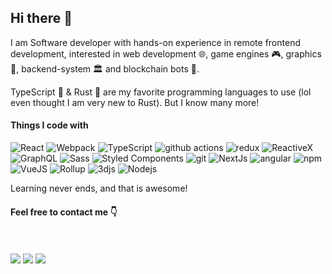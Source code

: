 ## Hi there 👋

I am Software developer with hands-on experience in remote frontend development, interested in web development 🌐, game engines 🎮, graphics 🎨, backend-system 🏛️ and blockchain bots 🤖.

TypeScript 📘 & Rust 🦀 are my favorite programming languages to use (lol even thought I am very new to Rust). But I know many more! 

<h4>Things I code with</h4>
<p>
  <img alt="React" src="https://img.shields.io/badge/-React-45b8d8?style=flat-square&logo=react&logoColor=white" />
  <img alt="Webpack" src="https://img.shields.io/badge/-Webpack-8DD6F9?style=flat-square&logo=webpack&logoColor=white" /> 
  <img alt="TypeScript" src="https://img.shields.io/badge/-TypeScript-007ACC?style=flat-square&logo=typescript&logoColor=white" />
  <img alt="github actions" src="https://img.shields.io/badge/-Github_Actions-2088FF?style=flat-square&logo=github-actions&logoColor=white" />
  <img alt="redux" src="https://img.shields.io/badge/-Redux-764ABC?style=flat-square&logo=redux&logoColor=white" />
  <img alt="ReactiveX" src="https://img.shields.io/badge/-RxJs-B7178C?style=flat-square&logo=reactivex&logoColor=white" />
  <img alt="GraphQL" src="https://img.shields.io/badge/-GraphQL-E10098?style=flat-square&logo=graphql&logoColor=white" />
  <img alt="Sass" src="https://img.shields.io/badge/-Sass-CC6699?style=flat-square&logo=sass&logoColor=white" />
  <img alt="Styled Components" src="https://img.shields.io/badge/-Styled_Components-db7092?style=flat-square&logo=styled-components&logoColor=white" />
  <img alt="git" src="https://img.shields.io/badge/-Git-F05032?style=flat-square&logo=git&logoColor=white" />
  <img alt="NextJs" src="https://img.shields.io/badge/-NextJs-ea2845?style=flat-square&logo=nextjs&logoColor=white" />
  <img alt="angular" src="https://img.shields.io/badge/-Angular-DD0031?style=flat-square&logo=angular&logoColor=white" />
  <img alt="npm" src="https://img.shields.io/badge/-NPM-CB3837?style=flat-square&logo=npm&logoColor=white" />
  <img alt="VueJS" src="https://img.shields.io/badge/-Vue.js-E34F26?style=flat-square&logo=vuedotjs&logoColor=white" />
  <img alt="Rollup" src="https://img.shields.io/badge/-Rollup-BC483D?style=flat-square&logo=rollup.js&logoColor=white" />
  <img alt="3djs" src="https://img.shields.io/badge/-Three.js-AE4F26?style=flat-square&logo=threedotjs&logoColor=white" />
  <img alt="Nodejs" src="https://img.shields.io/badge/-Nodejs-43853d?style=flat-square&logo=Node.js&logoColor=white" />
</p>

Learning never ends, and that is awesome!

<h4>Feel free to contact me 👇</h4> 
<br><br>
<a href="https://t.me/maad_caaat" target="_blank"><img src="https://img.shields.io/badge/Telegram-%40madcat-28a8ea"></a>
<a href="[https://linkedin.com/in/moepoi](https://www.linkedin.com/in/mad-cat-100b2b9a/)" target="_blank"><img src="https://img.shields.io/badge/LinkedIn-madcat-informational"></a>
<a href="mailto:seb.madcat@gmail.com"><img src="https://img.shields.io/badge/Email-seb.madcat%40gmail.com-orange"></a>
